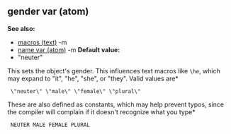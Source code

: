 ## gender var (atom)
**See also:**
*   [macros (text)](/ref/DM/text/macros.md) -m
*   [name var (atom)](/ref/atom/var/name.md) -m<!-- -->
**Default value:**
*   \"neuter\"


This sets the object\'s gender. This influences text macros
like `\he`, which may expand to \"it\", \"he\", \"she\", or \"they\".
Valid values are* 
```
 \"neuter\" \"male\" \"female\" \"plural\"

```
 These are also defined as constants, which may help prevent
typos, since the compiler will complain if it doesn\'t recognize what
you type* 
```
 NEUTER MALE FEMALE PLURAL 
```
